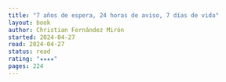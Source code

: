 ```yaml
---
title: "7 años de espera, 24 horas de aviso, 7 días de vida"
layout: book
author: Christian Fernández Mirón
started: 2024-04-27
read: 2024-04-27
status: read
rating: "★★★★"
pages: 224
---
```

